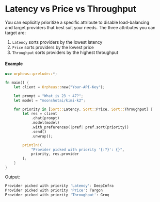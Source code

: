 # Latency vs Price vs Throughput

You can explicitly prioritize a specific attribute to disable load-balancing and target providers that best suit your needs. The three attributes you can target are:

1. `Latency` sorts providers by the lowest latency
2. `Price` sorts providers by the lowest price
3. `Throughput` sorts providers by the highest throughput

#### Example

```rust
use orpheus::prelude::*;

fn main() {
    let client = Orpheus::new("Your-API-Key");

    let prompt = "What is 23 + 47?";
    let model = "moonshotai/kimi-k2";

    for priority in [Sort::Latency, Sort::Price, Sort::Throughput] {
        let res = client
            .chat(prompt)
            .model(model)
            .with_preferences(|pref| pref.sort(priority))
            .send()
            .unwrap();

        println!(
            "Provider picked with priority '{:?}': {}",
            priority, res.provider
        );
    }
}
```

Output:

```bash
Provider picked with priority 'Latency': DeepInfra
Provider picked with priority 'Price': Targon
Provider picked with priority 'Throughput': Groq
```
